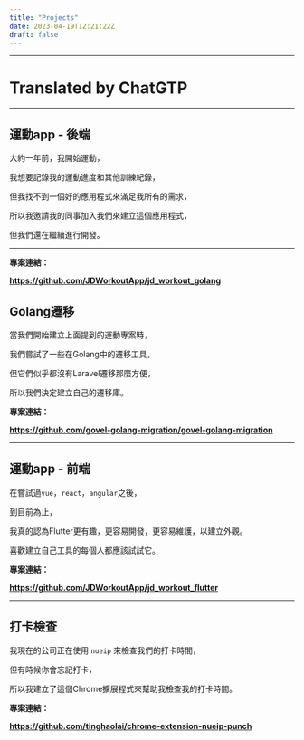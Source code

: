 ```yaml
---
title: "Projects"
date: 2023-04-19T12:21:22Z
draft: false
---
```



---

# Translated by ChatGTP

---

## 運動app - 後端

大約一年前，我開始運動，

我想要記錄我的運動進度和其他訓練紀錄，

但我找不到一個好的應用程式來滿足我所有的需求，

所以我邀請我的同事加入我們來建立這個應用程式，

但我們還在繼續進行開發。

---

**專案連結：**

**https://github.com/JDWorkoutApp/jd_workout_golang**

## Golang遷移

當我們開始建立上面提到的運動專案時，

我們嘗試了一些在Golang中的遷移工具，

但它們似乎都沒有Laravel遷移那麼方便，

所以我們決定建立自己的遷移庫。

**專案連結：**

**https://github.com/govel-golang-migration/govel-golang-migration**


---

## 運動app - 前端

在嘗試過`vue`，`react`，`angular`之後，

到目前為止，

我真的認為Flutter更有趣，更容易開發，更容易維護，以建立外觀。

喜歡建立自己工具的每個人都應該試試它。

**專案連結：**

**https://github.com/JDWorkoutApp/jd_workout_flutter**

---

## 打卡檢查

我現在的公司正在使用 `nueip` 來檢查我們的打卡時間，

但有時候你會忘記打卡，

所以我建立了這個Chrome擴展程式來幫助我檢查我的打卡時間。


**專案連結：**

**https://github.com/tinghaolai/chrome-extension-nueip-punch**